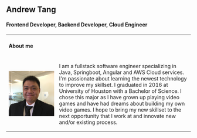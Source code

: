 <!DOCTYPE html>
<html>
<head>
</head>
<body>
    <h2>Andrew Tang</h2>
    <h4>Frontend Developer, Backend Developer, Cloud Engineer</h4>
    <table>
        <tr>
            <td>
                <h4>About me</h4>
            </td>
        </tr>
        <tr>    
            <td>
                <div id="img">
                    <img src='img/profilepicture.jpg'/>
                </div>
            </td>
            <td>
                <p>I am a fullstack software engineer specializing in Java, Springboot, Angular and AWS Cloud services. I'm passionate about learning the newest technology to improve my skillset. I graduated in 2016 at University of Houston with a Bachelor of Science. I chose this major as I have grown up playing video games and have had dreams about building my own video games. I hope to bring my new skillset to the next opportunity that I work at and innovate new and/or existing process.
                </p>
            </td>
        </tr>
</body>
</html>